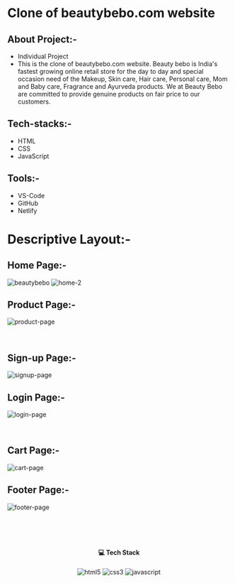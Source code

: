 # Clone of beautybebo.com website
## About Project:-
 - Individual Project
 - This is the clone of beautybebo.com website. Beauty bebo is India's fastest growing online retail store for the day to day and special occasion need of the Makeup, Skin care, Hair care, Personal care, Mom and Baby care, Fragrance and Ayurveda products. We at Beauty Bebo are committed to provide genuine products on fair price to our customers.

## Tech-stacks:-
 - HTML
 - CSS
 - JavaScript
## Tools:-
 - VS-Code
 - GitHub
 - Netlify
 
# Descriptive Layout:-

## Home Page:-
![beautybebo](https://user-images.githubusercontent.com/105616033/204132078-b57de221-d1e3-4ed0-80bc-40ad896c23e6.png)
![home-2](https://user-images.githubusercontent.com/105616033/204132087-2a6d012d-7766-41e8-a9ac-5df6aa30039c.png)
<br/>

## Product Page:-
![product-page](https://user-images.githubusercontent.com/105616033/204132119-c3aa6c8e-45f0-43c4-ba34-bf3662a99d32.png)

<br/>

## Sign-up Page:-
![signup-page](https://user-images.githubusercontent.com/105616033/204132105-d939b0c7-4201-46ea-9498-6484817db0a9.png)

## Login Page:-
![login-page](https://user-images.githubusercontent.com/105616033/204132182-fc4456cb-26c2-4f29-9d0b-57218b83e202.png)

<br/>

## Cart Page:-
![cart-page](https://user-images.githubusercontent.com/105616033/204132170-183474c8-8464-4831-9af0-3326c13fdc09.png)
<br/>

## Footer Page:-
![footer-page](https://user-images.githubusercontent.com/105616033/204132193-698872c8-6439-43d6-ab7c-b300e3774acb.png)

<br/>
<br/>
<br/>
<h4 align="center">💻 Tech Stack</h4>
 <div align="center">
 <img src="https://img.shields.io/badge/html5-%23E34F26.svg?style=for-the-badge&logo=html5&logoColor=white" align="center" alt="html5">
 <img src = "https://img.shields.io/badge/css3-%231572B6.svg?style=for-the-badge&logo=css3&logoColor=white" align="center" alt="css3">
 <img src="https://img.shields.io/badge/javascript-%23323330.svg?style=for-the-badge&logo=javascript&logoColor=%23F7DF1E"  align="center" alt="javascript" />
</div>
